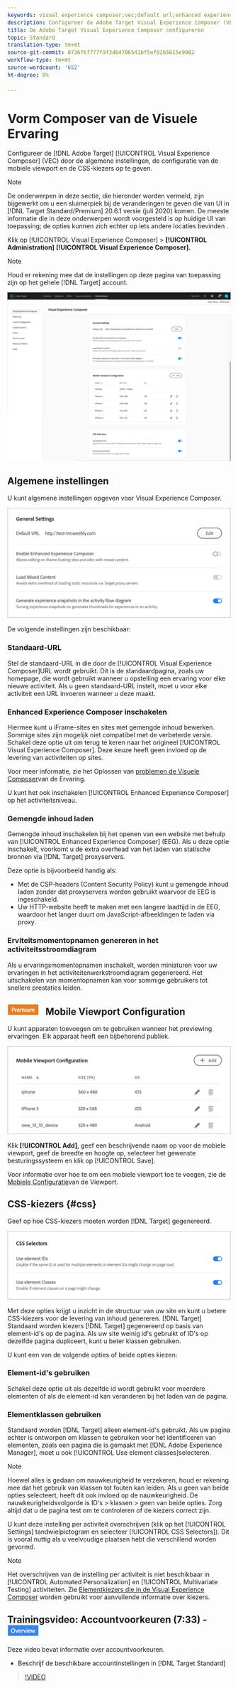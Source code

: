 ```yaml
---
keywords: visual experience composer;vec;default url;enhanced experience composer;eec;mixed content;experience snapshots;mobile viewport;css;css selectors
description: Configureer de Adobe Target Visual Experience Composer (VEC) door de algemene instellingen, de configuratie van de mobiele viewport en de CSS-kiezers op te geven.
title: De Adobe Target Visual Experience Composer configureren
topic: Standard
translation-type: tm+mt
source-git-commit: 0736f6f777f9f3d64706541bf5ef8265615e9082
workflow-type: tm+mt
source-wordcount: '652'
ht-degree: 0%

---
```



# Vorm Composer van de Visuele Ervaring

Configureer de [!DNL Adobe Target] [!UICONTROL Visual Experience Composer] (VEC) door de algemene instellingen, de configuratie van de mobiele viewport en de CSS-kiezers op te geven.

>[!NOTE]
>
>De onderwerpen in deze sectie, die hieronder worden vermeld, zijn bijgewerkt om u een sluimerpiek bij de veranderingen te geven die van UI in [!DNL Target Standard/Premium] 20.6.1 versie (juli 2020) komen. De meeste informatie die in deze onderwerpen wordt voorgesteld is op huidige UI van toepassing; de opties kunnen zich echter op iets andere locaties bevinden .

Klik op [!UICONTROL Visual Experience Composer] > **[!UICONTROL Administration]** **[!UICONTROL Visual Experience Composer].**

>[!NOTE]
>
>Houd er rekening mee dat de instellingen op deze pagina van toepassing zijn op het gehele [!DNL Target] account.

![Configuratiepagina Visual Experience Composer](/help/administrating-target/assets/vec.png)

## Algemene instellingen

U kunt algemene instellingen opgeven voor Visual Experience Composer.

![Sectie Algemene instellingen](/help/administrating-target/assets/general-settings.png)

De volgende instellingen zijn beschikbaar:

### Standaard-URL

Stel de standaard-URL in die door de [!UICONTROL Visual Experience Composer]URL wordt gebruikt. Dit is de standaardpagina, zoals uw homepage, die wordt gebruikt wanneer u opstelling een ervaring voor elke nieuwe activiteit. Als u geen standaard-URL instelt, moet u voor elke activiteit een URL invoeren wanneer u deze maakt.

### Enhanced Experience Composer inschakelen

Hiermee kunt u iFrame-sites en sites met gemengde inhoud bewerken. Sommige sites zijn mogelijk niet compatibel met de verbeterde versie. Schakel deze optie uit om terug te keren naar het origineel [!UICONTROL Visual Experience Composer]. Deze keuze heeft geen invloed op de levering van activiteiten op sites.

Voor meer informatie, zie het Oplossen van [problemen de Visuele Composer](/help/c-experiences/c-visual-experience-composer/r-troubleshoot-composer/troubleshoot-composer.md)van de Ervaring.

U kunt het ook inschakelen [!UICONTROL Enhanced Experience Composer] op het activiteitsniveau.

### Gemengde inhoud laden

Gemengde inhoud inschakelen bij het openen van een website met behulp van [!UICONTROL Enhanced Experience Composer] (EEG). Als u deze optie inschakelt, voorkomt u de extra overhead van het laden van statische bronnen via [!DNL Target] proxyservers.

Deze optie is bijvoorbeeld handig als:

* Met de CSP-headers (Content Security Policy) kunt u gemengde inhoud laden zonder dat proxyservers worden gebruikt waarvoor de EEG is ingeschakeld.
* Uw HTTP-website heeft te maken met een langere laadtijd in de EEG, waardoor het langer duurt om JavaScript-afbeeldingen te laden via proxy.

### Erviteitsmomentopnamen genereren in het activiteitsstroomdiagram

Als u ervaringsmomentopnamen inschakelt, worden miniaturen voor uw ervaringen in het activiteitenwerkstroomdiagram gegenereerd. Het uitschakelen van momentopnamen kan voor sommige gebruikers tot snellere prestaties leiden.

## ![Premium badge](/help/assets/premium.png) Mobile Viewport Configuration

U kunt apparaten toevoegen om te gebruiken wanneer het previewing ervaringen. Elk apparaat heeft een bijbehorend publiek.

![Mobiele Viewport Configuration-sectie](/help/administrating-target/assets/mobile-viewport-configuration.png)

Klik **[!UICONTROL Add]**, geef een beschrijvende naam op voor de mobiele viewport, geef de breedte en hoogte op, selecteer het gewenste besturingssysteem en klik op [!UICONTROL Save].

Voor informatie over hoe te om een mobiele viewport toe te voegen, zie de [Mobiele Configuratie](/help/c-experiences/c-visual-experience-composer/mobile-viewports.md)van de Viewport.

## CSS-kiezers {#css}

Geef op hoe CSS-kiezers moeten worden [!DNL Target] gegenereerd.

![Sectie CSS-kiezers](/help/administrating-target/assets/css-selectors.png)

Met deze opties krijgt u inzicht in de structuur van uw site en kunt u betere CSS-kiezers voor de levering van inhoud genereren. [!DNL Target] Standaard worden kiezers [!DNL Target] gegenereerd op basis van element-id&#39;s op de pagina. Als uw site weinig id&#39;s gebruikt of ID&#39;s op dezelfde pagina dupliceert, kunt u beter klassen gebruiken.

U kunt een van de volgende opties of beide opties kiezen:

### Element-id&#39;s gebruiken

Schakel deze optie uit als dezelfde id wordt gebruikt voor meerdere elementen of als de element-id kan veranderen bij het laden van de pagina.

### Elementklassen gebruiken

Standaard worden [!DNL Target] alleen element-id&#39;s gebruikt. Als uw pagina echter is ontworpen om klassen te gebruiken voor het identificeren van elementen, zoals een pagina die is gemaakt met [!DNL Adobe Experience Manager], moet u ook [!UICONTROL Use element classes]selecteren.

>[!NOTE]
>
>Hoewel alles is gedaan om nauwkeurigheid te verzekeren, houd er rekening mee dat het gebruik van klassen tot fouten kan leiden. Als u geen van beide opties selecteert, heeft dit ook invloed op de nauwkeurigheid. De nauwkeurigheidsvolgorde is ID&#39;s > klassen > geen van beide opties. Zorg altijd dat u de pagina test om te controleren of de kiezers correct zijn.

U kunt deze instelling per activiteit overschrijven (klik op het [!UICONTROL Settings] tandwielpictogram en selecteer [!UICONTROL CSS Selectors]). Dit is vooral nuttig als u veelvoudige plaatsen hebt die verschillend worden gevormd.

>[!NOTE]
>
>Het overschrijven van de instelling per activiteit is niet beschikbaar in [!UICONTROL Automated Personalization] en [!UICONTROL Multivariate Testing] activiteiten.  Zie [Elementkiezers die in de Visual Experience Composer](/help/c-experiences/c-visual-experience-composer/vec-selectors.md) worden gebruikt voor aanvullende informatie over kiezers.

## Trainingsvideo: Accountvoorkeuren (7:33) - ![overzichtspagina](/help/assets/overview.png)

Deze video bevat informatie over accountvoorkeuren.

* Beschrijf de beschikbare accountinstellingen in [!DNL Target Standard]

>[!VIDEO](https://video.tv.adobe.com/v/17379)
